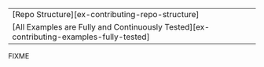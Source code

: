 ||
|--------|
| [Repo Structure][ex-contributing-repo-structure] |
| [All Examples are Fully and Continuously Tested][ex-contributing-examples-fully-tested] |

<div class="hidden">
FIXME
</div>
